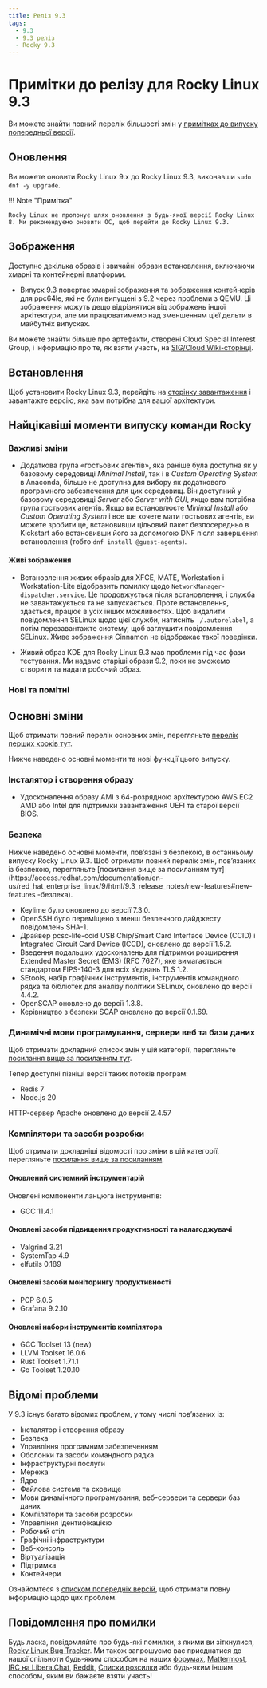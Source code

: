 ```yaml
---
title: Реліз 9.3
tags:
  - 9.3
  - 9.3 реліз
  - Rocky 9.3
---
```


# Примітки до релізу для Rocky Linux 9.3

Ви можете знайти повний перелік більшості змін у [примітках до випуску попередньої версії](https://access.redhat.com/documentation/en-us/red_hat_enterprise_linux/9/html/9.3_release_notes/index).

## Оновлення

Ви можете оновити Rocky Linux 9.x до Rocky Linux 9.3, виконавши `sudo dnf -y upgrade`.

!!! Note "Примітка"

```
Rocky Linux не пропонує шлях оновлення з будь-якої версії Rocky Linux 8. Ми рекомендуємо оновити ОС, щоб перейти до Rocky Linux 9.3.
```

## Зображення

Доступно декілька образів і звичайні образи встановлення, включаючи хмарні та контейнерні платформи.

- Випуск 9.3 повертає хмарні зображення та зображення контейнерів для ppc64le, які не були випущені з 9.2 через проблеми з QEMU. Ці зображення можуть дещо відрізнятися від зображень іншої архітектури, але ми працюватимемо над зменшенням цієї дельти в майбутніх випусках.

Ви можете знайти більше про артефакти, створені Cloud Special Interest Group, і інформацію про те, як взяти участь, на [SIG/Cloud Wiki-сторінці](https://sig-cloud.rocky.page/).

## Встановлення

Щоб установити Rocky Linux 9.3, перейдіть на [сторінку завантаження](https://rockylinux.org/download/) і завантажте версію, яка вам потрібна для вашої архітектури.

## Найцікавіші моменти випуску команди Rocky

### Важливі зміни

- Додаткова група «гостьових агентів», яка раніше була доступна як у базовому середовищі _Minimal Install_, так і в _Custom Operating System_ в Anaconda, більше не доступна для вибору як додаткового програмного забезпечення для цих середовищ. Він доступний у базовому середовищі _Server_ або _Server with GUI_, якщо вам потрібна група гостьових агентів. Якщо ви встановлюєте _Minimal Install_ або _Custom Operating System_ і все ще хочете мати гостьових агентів, ви можете зробити це, встановивши цільовий пакет безпосередньо в Kickstart або встановивши його за допомогою DNF після завершення встановлення (тобто `dnf install @guest-agents`).

#### Живі зображення

- Встановлення живих образів для XFCE, MATE, Workstation і Workstation-Lite відобразить помилку щодо `NetworkManager-dispatcher.service`. Це продовжується після встановлення, і служба не завантажується та не запускається. Проте встановлення, здається, працює в усіх інших можливостях. Щоб видалити повідомлення SELinux щодо цієї служби, натисніть ` /.autorelabel`, а потім перезавантажте систему, щоб заглушити повідомлення SELinux. Живе зображення Cinnamon не відображає такої поведінки.

- Живий образ KDE для Rocky Linux 9.3 мав проблеми під час фази тестування. Ми надамо старіші образи 9.2, поки не зможемо створити та надати робочий образ.

### Нові та помітні

## Основні зміни

Щоб отримати повний перелік основних змін, перегляньте [перелік перших кроків тут](https://access.redhat.com/documentation/en-us/red_hat_enterprise_linux/9/html/9.3_release_notes/overview#overview-major-changes).

Нижче наведено основні моменти та нові функції цього випуску.

### Інсталятор і створення образу

- Удосконалення образу AMI з 64-розрядною архітектурою AWS EC2 AMD або Intel для підтримки завантаження UEFI та старої версії BIOS.

### Безпека

Нижче наведено основні моменти, пов’язані з безпекою, в останньому випуску Rocky Linux 9.3. Щоб отримати повний перелік змін, пов’язаних із безпекою, перегляньте [посилання вище за посиланням тут](https\://access.redhat.com/documentation/en-us/red_hat_enterprise_linux/9/html/9.3_release_notes/new-features#new-features -безпека).

- Keylime було оновлено до версії 7.3.0.
- OpenSSH було переміщено з менш безпечного дайджесту повідомлень SHA-1.
- Драйвер pcsc-lite-ccid USB Chip/Smart Card Interface Device (CCID) і Integrated Circuit Card Device (ICCD), оновлено до версії 1.5.2.
- Введення подальших удосконалень для підтримки розширення Extended Master Secret (EMS) (RFC 7627), яке вимагається стандартом FIPS-140-3 для всіх з’єднань TLS 1.2.
- SEtools, набір графічних інструментів, інструментів командного рядка та бібліотек для аналізу політики SELinux, оновлено до версії 4.4.2.
- OpenSCAP оновлено до версії 1.3.8.
- Керівництво з безпеки SCAP оновлено до версії 0.1.69.

### Динамічні мови програмування, сервери веб та бази даних

Щоб отримати докладний список змін у цій категорії, перегляньте [посилання вище за посиланням тут](https://access.redhat.com/documentation/en-us/red_hat_enterprise_linux/9/html/9.3_release_notes/new-features#new-features-dynamic-programming-languages-web-and-database-servers).

Тепер доступні пізніші версії таких потоків програм:

- Redis 7
- Node.js 20

HTTP-сервер Apache оновлено до версії 2.4.57

### Компілятори та засоби розробки

Щоб отримати докладніші відомості про зміни в цій категорії, перегляньте [посилання вище за посиланням](https://access.redhat.com/documentation/en-us/red_hat_enterprise_linux/9/html/9.3_release_notes/new-features#new-features-compilers-and-development-tools).

#### Оновлений системний інструментарій

Оновлені компоненти ланцюга інструментів:

- GCC 11.4.1

#### Оновлені засоби підвищення продуктивності та налагоджувачі

- Valgrind 3.21
- SystemTap 4.9
- elfutils 0.189

#### Оновлені засоби моніторингу продуктивності

- PCP 6.0.5
- Grafana 9.2.10

#### Оновлені набори інструментів компілятора

- GCC Toolset 13 (new)
- LLVM Toolset 16.0.6
- Rust Toolset 1.71.1
- Go Toolset 1.20.10

## Відомі проблеми

У 9.3 існує багато відомих проблем, у тому числі пов’язаних із:

- Інсталятор і створення образу
- Безпека
- Управління програмним забезпеченням
- Оболонки та засоби командного рядка
- Інфраструктурні послуги
- Мережа
- Ядро
- Файлова система та сховище
- Мови динамічного програмування, веб-сервери та сервери баз даних
- Компілятори та засоби розробки
- Управління ідентифікацією
- Робочий стіл
- Графічні інфраструктури
- Веб-консоль
- Віртуалізація
- Підтримка
- Контейнери

Ознайомтеся з [списком попередніх версій](https://access.redhat.com/documentation/en-us/red_hat_enterprise_linux/9/html/9.3_release_notes/known-issues), щоб отримати повну інформацію щодо цих проблем.

## Повідомлення про помилки

Будь ласка, повідомляйте про будь-які помилки, з якими ви зіткнулися, [Rocky Linux Bug Tracker](https://bugs.rockylinux.org/). Ми також запрошуємо вас приєднатися до нашої спільноти будь-яким способом на наших [форумах](https://forums.rockylinux.org), [Mattermost](https://chat.rockylinux.org), [IRC на Libera.Chat](irc://irc.liberachat/rockylinux), [Reddit](https://reddit.com/r/rockylinux), [Списки розсилки](https://lists.resf.org) або будь-яким іншим способом, яким ви бажаєте взяти участь!
